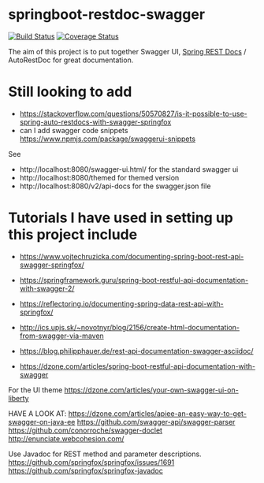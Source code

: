 # springboot-restdoc-swagger
[![Build Status](https://travis-ci.org/melissapalmer/springboot-restdoc-swagger.svg?branch=master)](https://travis-ci.org/melissapalmer/springboot-restdoc-swagger)
[![Coverage Status](https://coveralls.io/repos/github/melissapalmer/springboot-restdoc-swagger/badge.svg)](https://coveralls.io/github/melissapalmer/springboot-restdoc-swagger)

The aim of this project is to put together Swagger UI, [Spring REST Docs](https://projects.spring.io/spring-restdocs/) / AutoRestDoc for great documentation.


# Still looking to add
- https://stackoverflow.com/questions/50570827/is-it-possible-to-use-spring-auto-restdocs-with-swagger-springfox
- can I add swagger code snippets https://www.npmjs.com/package/swaggerui-snippets

See 
- http://localhost:8080/swagger-ui.html/ for the standard swagger ui
- http://localhost:8080/themed  for themed version
- http://localhost:8080/v2/api-docs   for the swagger.json file

# Tutorials I have used in setting up this project include
- https://www.vojtechruzicka.com/documenting-spring-boot-rest-api-swagger-springfox/
- https://springframework.guru/spring-boot-restful-api-documentation-with-swagger-2/
- https://reflectoring.io/documenting-spring-data-rest-api-with-springfox/
- http://ics.upjs.sk/~novotnyr/blog/2156/create-html-documentation-from-swagger-via-maven

- https://blog.philipphauer.de/rest-api-documentation-swagger-asciidoc/

- https://dzone.com/articles/spring-boot-restful-api-documentation-with-swagger

For the UI theme
https://dzone.com/articles/your-own-swagger-ui-on-liberty


HAVE A LOOK AT: 
https://dzone.com/articles/apiee-an-easy-way-to-get-swagger-on-java-ee
https://github.com/swagger-api/swagger-parser
https://github.com/conorroche/swagger-doclet
http://enunciate.webcohesion.com/

Use Javadoc for REST method and parameter descriptions.
https://github.com/springfox/springfox/issues/1691
https://github.com/springfox/springfox-javadoc
